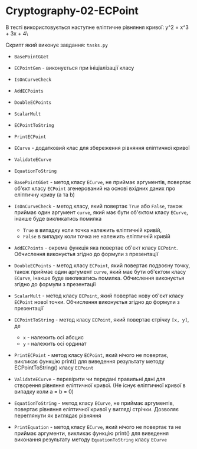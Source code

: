 # Cryptography-02-ECPoint

В тесті використовується наступне еліптичне рівняння кривої: y^2 = x^3 + 3x + 4\

Скрипт який виконує завдання: `tasks.py`

-  `BasePointGGet`
-  `ECPointGen` - виконується при ініціалізації класу
-  `IsOnCurveCheck`
-  `AddECPoints`
-  `DoubleECPoints`
-  `ScalarMult`
-  `ECPointToString`
-  `PrintECPoint`
-  `ECurve` - додатковий клас для збереження рівняння еліптичної кривої
-  `ValidateECurve`
-  `EquationToString`

- `BasePointGGet` - метод класу `ECurve`, не приймає аргументів, повертає об'єкт класу `ECPoint` згенерований на основі вхідних даних про еліптичну криву (a та b)
- `IsOnCurveCheck` - метод класу, який повертає `True` або `False`, також приймає один аргумент `curve`, який має бути об'єктом класу `ECurve`, інакше буде викликатись помилка
  - `True` в випадку коли точка належить еліптичній кривій, 
  - `False` в випадку коли точка не належить еліптичній кривій
- `AddECPoints` - окрема функція яка повертає об'єкт класу `ECPoint`. Обчислення виконуєтья згідно до формули з презентації
- `DoubleECPoints` - метод класу `ECPoint`, який повертає подвоєну точку, також приймає один аргумент `curve`, який має бути об'єктом класу `ECurve`, інакше буде викликатись помилка. Обчислення виконуєтья згідно до формули з презентації
- `ScalarMult` - метод класу `ECPoint`, який повертає нову об'єкт класу `ECPoint` нової точки. Обчислення виконуєтья згідно до формули з презентації
- `ECPointToString` - метод класу `ECPoint`, який повертає стрічку `[x, y]`, де 
  - `x` - належить осі абсцис
  - `y` - належить осі ординат
- `PrintECPoint` - метод класу `ECPoint`, який нічого не повертає, викликає функцію print() для виведення результату методу ECPointToString() класу `ECPoint`
- `ValidateECurve` - перевірити чи передані правильні дані для створення рівняння еліптичної кривої. (Не існує еліптичної кривої в випадку коли a = b = 0)
- `EquationToString` - метод класу `ECurve`, не приймає аргументів, повертає рівняння еліптичної кривої у вигляді стрічки. Дозволяє переглянути як виглядає рівняння
- `PrintEquation` - метод класу `ECurve`, який нічого не повертає та не приймає аргументи, викликає функцію print() для виведення виконання результату методу `EquationToString` класу `ECurve`

